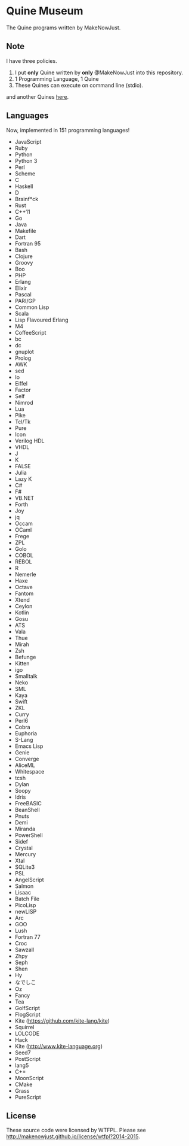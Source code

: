 Quine Museum
===

The Quine programs written by MakeNowJust.

Note
---

I have three policies.

  1. I put __only__ Quine written by __only__ @MakeNowJust into this repository.
  2. 1 Programming Language, 1 Quine
  3. These Quines can execute on command line (stdio).

and another Quines [here](https://github.com/MakeNowJust/quine2).

Languages
---

Now, implemented in 151 programming languages!

  - JavaScript
  - Ruby
  - Python
  - Python 3
  - Perl
  - Scheme
  - C
  - Haskell
  - D
  - Brainf\*ck
  - Rust
  - C++11
  - Go
  - Java
  - Makefile
  - Dart
  - Fortran 95
  - Bash
  - Clojure
  - Groovy
  - Boo
  - PHP
  - Erlang
  - Elixir
  - Pascal
  - PARI/GP
  - Common Lisp
  - Scala
  - Lisp Flavoured Erlang
  - M4
  - CoffeeScript
  - bc
  - dc
  - gnuplot
  - Prolog
  - AWK
  - sed
  - Io
  - Eiffel
  - Factor
  - Self
  - Nimrod
  - Lua
  - Pike
  - Tcl/Tk
  - Pure
  - Icon
  - Verilog HDL
  - VHDL
  - J
  - K
  - FALSE
  - Julia
  - Lazy K
  - C#
  - F#
  - VB.NET
  - Forth
  - Joy
  - jq
  - Occam
  - OCaml
  - Frege
  - ZPL
  - Golo
  - COBOL
  - REBOL
  - R
  - Nemerle
  - Haxe
  - Octave
  - Fantom
  - Xtend
  - Ceylon
  - Kotlin
  - Gosu
  - ATS
  - Vala
  - Thue
  - Mirah
  - Zsh
  - Befunge
  - Kitten
  - igo
  - Smalltalk
  - Neko
  - SML
  - Kaya
  - Swift
  - ZKL
  - Curry
  - Perl6
  - Cobra
  - Euphoria
  - S-Lang
  - Emacs Lisp
  - Genie
  - Converge
  - AliceML
  - Whitespace
  - tcsh
  - Dylan
  - Soopy
  - Idris
  - FreeBASIC
  - BeanShell
  - Pnuts
  - Demi
  - Miranda
  - PowerShell
  - Sidef
  - Crystal
  - Mercury
  - Xtal
  - SQLite3
  - PSL
  - AngelScript
  - Salmon
  - Lisaac
  - Batch File
  - PicoLisp
  - newLISP
  - Arc
  - GOO
  - Lush
  - Fortran 77
  - Croc
  - Sawzall
  - Zhpy
  - Seph
  - Shen
  - Hy
  - なでしこ
  - Oz
  - Fancy
  - Tea
  - GolfScript
  - FlogScript
  - Kite (https://github.com/kite-lang/kite)
  - Squirrel
  - LOLCODE
  - Hack
  - Kite (http://www.kite-language.org)
  - Seed7
  - PostScript
  - lang5
  - C+=
  - MoonScript
  - CMake
  - Grass
  - PureScript

License
---

These source code were licensed by WTFPL. Please see <http://makenowjust.github.io/license/wtfpl?2014-2015>.
